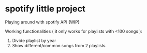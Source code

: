 # spotify little project
 Playing around with spotify API (WIP)
 
 Working functionalities ( it only works for playlists with <100 songs ):
   1. Divide playlist by year
   2. Show different/common songs from 2 playlists
